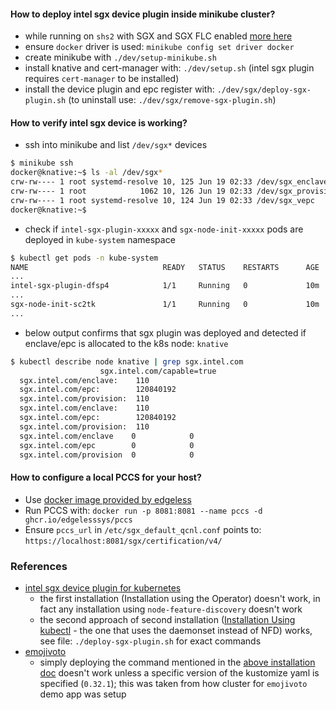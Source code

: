 #### How to deploy intel sgx device plugin inside minikube cluster?
- while running on `shs2` with SGX and SGX FLC enabled [more here](https://docs.edgeless.systems/ego/getting-started/troubleshoot#hardware)
- ensure `docker` driver is used: `minikube config set driver docker`
- create minikube with `./dev/setup-minikube.sh`
- install knative and cert-manager with: `./dev/setup.sh` (intel sgx plugin requires `cert-manager` to be installed)
- install the device plugin and epc register with: `./dev/sgx/deploy-sgx-plugin.sh` (to uninstall use: `./dev/sgx/remove-sgx-plugin.sh`)

#### How to verify intel sgx device is working?
- ssh into minikube and list `/dev/sgx*` devices
```bash
$ minikube ssh
docker@knative:~$ ls -al /dev/sgx*
crw-rw---- 1 root systemd-resolve 10, 125 Jun 19 02:33 /dev/sgx_enclave
crw-rw---- 1 root            1062 10, 126 Jun 19 02:33 /dev/sgx_provision
crw-rw---- 1 root systemd-resolve 10, 124 Jun 19 02:33 /dev/sgx_vepc
docker@knative:~$ 
```
- check if `intel-sgx-plugin-xxxxx` and `sgx-node-init-xxxxx` pods are deployed in `kube-system` namespace
```bash
$ kubectl get pods -n kube-system
NAME                              READY   STATUS    RESTARTS      AGE
...
intel-sgx-plugin-dfsp4            1/1     Running   0             10m
...
sgx-node-init-sc2tk               1/1     Running   0             10m
...
```
- below output confirms that sgx plugin was deployed and detected if enclave/epc is allocated to the k8s node: `knative`
```bash
$ kubectl describe node knative | grep sgx.intel.com
                    sgx.intel.com/capable=true
  sgx.intel.com/enclave:    110
  sgx.intel.com/epc:        120840192
  sgx.intel.com/provision:  110
  sgx.intel.com/enclave:    110
  sgx.intel.com/epc:        120840192
  sgx.intel.com/provision:  110
  sgx.intel.com/enclave    0            0
  sgx.intel.com/epc        0            0
  sgx.intel.com/provision  0            0
```

#### How to configure a local PCCS for your host?
- Use [docker image provided by edgeless](https://docs.edgeless.systems/ego/reference/attest#your-own-pccs)
- Run PCCS with: `docker run -p 8081:8081 --name pccs -d ghcr.io/edgelesssys/pccs`
- Ensure `pccs_url` in `/etc/sgx_default_qcnl.conf` points to: `https://localhost:8081/sgx/certification/v4/`

### References
- [intel sgx device plugin for kubernetes](https://github.com/intel/intel-device-plugins-for-kubernetes/blob/main/cmd/sgx_plugin/README.md)
    - the first installation (Installation using the Operator) doesn't work, in fact any installation using `node-feature-discovery` doesn't work
    - the second approach of second installation ([Installation Using kubectl](https://github.com/intel/intel-device-plugins-for-kubernetes/blob/main/cmd/sgx_plugin/README.md#installation-using-kubectl) - the one that uses the daemonset instead of NFD) works, see file: `./deploy-sgx-plugin.sh` for exact commands 
- [emojivoto](https://github.com/edgelesssys/emojivoto)
    - simply deploying the command mentioned in the [above installation doc](https://github.com/intel/intel-device-plugins-for-kubernetes/blob/main/cmd/sgx_plugin/README.md#installation-using-kubectl) doesn't work unless a specific version of the kustomize yaml is specified (`0.32.1`); this was taken from how cluster for `emojivoto` demo app was setup


